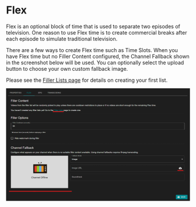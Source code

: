 # Flex

Flex is an optional block of time that is used to separate two episodes of television. One reason to use Flex time is to create commercial breaks after each episode to simulate traditional television.

There are a few ways to create Flex time such as Time Slots. When you have Flex time but no Filler Content configured, the Channel Fallback shown in the screenshot below will be used. You can optionally select the upload button to choose your own custom fallback image. 

Please see the [Filler Lists page](/configure/library/filler) for details on creating your first list. 

![Flex filler content](/assets/flex-filler-content.png)